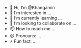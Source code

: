 - 👋 Hi, I’m @Khangamin
- 👀 I’m interested in ...
- 🌱 I’m currently learning ...
- 💞️ I’m looking to collaborate on ...
- 📫 How to reach me ...
- 😄 Pronouns: ...
- ⚡ Fun fact: ...

<!---
Khangamin/Khangamin is a ✨ special ✨ repository because its `README.md` (this file) appears on your GitHub profile.
You can click the Preview link to take a look at your changes.
--->

